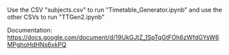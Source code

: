 Use the CSV "subjects.csv" to run "Timetable_Generator.ipynb" and use the other CSVs to run "TTGen2.ipynb"

Documentation: https://docs.google.com/document/d/19UkGJtZ_1SpTqGtFOh6zWfdGYsW6MPghoHdHNs6xkPQ
